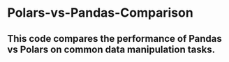 # Polars-vs-Pandas-Comparison
## This code compares the performance of Pandas vs Polars on common data manipulation tasks.
